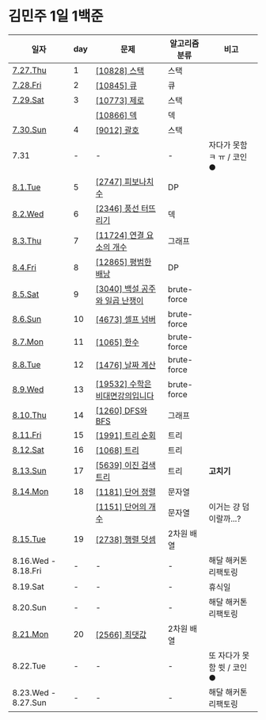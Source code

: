 # 김민주 1일 1백준  

일자 | day | 문제 | 알고리즘 분류 | 비고
--- | --- | --- | --------- | ---
[7.27.Thu](./230727_day1) | 1 | [[10828] 스택](./230727_day1/10828_스택.py) | 스택
[7.28.Fri](./230728_day2) | 2 | [[10845] 큐](./230728_day2/10845_큐.py) | 큐
[7.29.Sat](./230729_day3) | 3 | [[10773] 제로](./230729_day3/10773_제로_(스택).py) | 스택
| | | [[10866] 덱](./230729_day3/10866_덱.py) | 덱
[7.30.Sun](./230730_day4) | 4 | [[9012] 괄호](./230730_day4/9012_괄호_(스택).py) | 스택
7.31 | - | - | - | 자다가 못함 ㅋ ㅠ / 코인 ●
[8.1.Tue](./230801_day5) | 5 | [[2747] 피보나치 수](./230801_day5/2747_피보나치_수_(DP).py) | DP
[8.2.Wed](./230802_day6) | 6 | [[2346] 풍선 터뜨리기](./230802_day6/2346_풍선_터뜨리기.py) | 덱
[8.3.Thu](./230803_day7) | 7 | [[11724] 연결 요소의 개수](./230803_day7/11724_연결_요소의_개수_(DFS).py) | 그래프
[8.4.Fri](./230804_day8) | 8 | [[12865] 평범한 배낭](./230804_day8/12865_평범한_배낭_(DP).py) | DP
[8.5.Sat](./230805_day9) | 9 | [[3040] 백설 공주와 일곱 난쟁이](./230805_day9/3040_백설_공주와_일곱_난쟁이_(brute-force).py) | brute-force
[8.6.Sun](./230806_day10) | 10 | [[4673] 셀프 넘버](./230806_day10/4673_셀프_넘버_(brute-force).py) | brute-force
[8.7.Mon](./230807_day11) | 11 | [[1065] 한수](./230807_day11/1065_한수.py) | brute-force
[8.8.Tue](./230808_day12) | 12 | [[1476] 날짜 계산](./230808_day12/1476_날짜_계산.py) | brute-force
[8.9.Wed](./230809_day13) | 13 | [[19532] 수학은 비대면강의입니다](./230808_day13/19532_수학은_비대면강의입니다.py) | brute-force
[8.10.Thu](./230810_day14) | 14 | [[1260] DFS와 BFS](./230810_day14/1260_DFS와_BFS.py) | 그래프
[8.11.Fri](./230811_day15) | 15 | [[1991] 트리 순회](./230811_day15/1991_트리_순회.py) | 트리
[8.12.Sat](./230812_day16) | 16 | [[1068] 트리](./230812_day16/1068_트리.py) | 트리
[8.13.Sun](./230813_day17) | 17 | [[5639] 이진 검색 트리](./230813_day17/5639_이진_탐색_트리.py) | 트리 | **고치기**
[8.14.Mon](./230814_day18) | 18 | [[1181] 단어 정렬](./230814_day18/1181_단어_정렬.py) | 문자열
| | | [[1151] 단어의 개수](./230814_day18/1151_단어의_개수.py) | 문자열 | 이거는 걍 덤이랄까...?
[8.15.Tue](./230815_day19) | 19 | [[2738] 행렬 덧셈](./230815_day19/2738_행렬_덧셈.py) | 2차원 배열 | 
8.16.Wed - 8.18.Fri | - | - | - | 해달 해커톤 리팩토링
8.19.Sat | - | - | - | 휴식일
8.20.Sun | - | - | - | 해달 해커톤 리팩토링
[8.21.Mon](./230821_day20) | 20 | [[2566] 최댓값](./230821_day20/2566_최댓값.py) | 2차원 배열 | 
8.22.Tue | - | - | - | 또 자다가 못함 쓋 / 코인 ●
8.23.Wed - 8.27.Sun | - | - | - | 해달 해커톤 리팩토링
